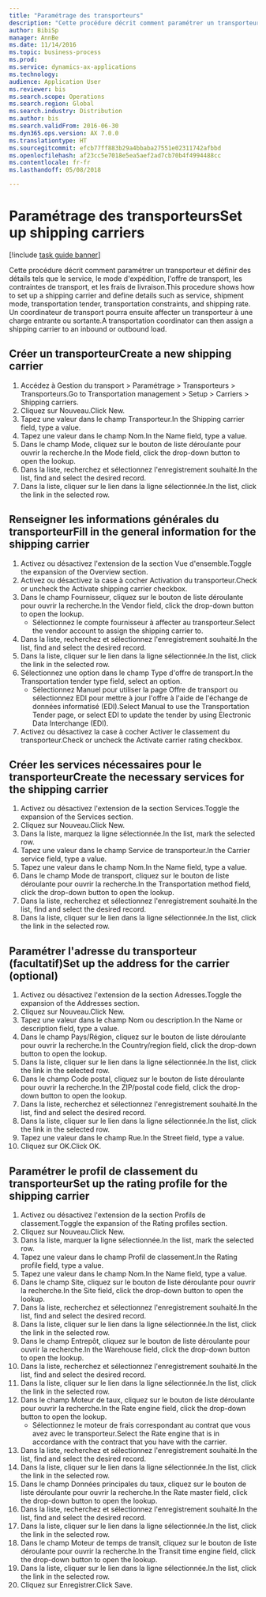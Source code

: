 ```yaml
--- 
title: "Paramétrage des transporteurs"
description: "Cette procédure décrit comment paramétrer un transporteur et définir des détails tels que le service, le mode d'expédition, l'offre de transport, les contraintes de transport, et les frais de livraison."
author: BibiSp
manager: AnnBe
ms.date: 11/14/2016
ms.topic: business-process
ms.prod: 
ms.service: dynamics-ax-applications
ms.technology: 
audience: Application User
ms.reviewer: bis
ms.search.scope: Operations
ms.search.region: Global
ms.search.industry: Distribution
ms.author: bis
ms.search.validFrom: 2016-06-30
ms.dyn365.ops.version: AX 7.0.0
ms.translationtype: HT
ms.sourcegitcommit: efcb77ff883b29a4bbaba27551e02311742afbbd
ms.openlocfilehash: af23cc5e7018e5ea5aef2ad7cb70b4f4994488cc
ms.contentlocale: fr-fr
ms.lasthandoff: 05/08/2018

---
```

# <a name="set-up-shipping-carriers"></a><span data-ttu-id="6a7c5-103">Paramétrage des transporteurs</span><span class="sxs-lookup"><span data-stu-id="6a7c5-103">Set up shipping carriers</span></span>

[!include [task guide banner](../../includes/task-guide-banner.md)]

<span data-ttu-id="6a7c5-104">Cette procédure décrit comment paramétrer un transporteur et définir des détails tels que le service, le mode d'expédition, l'offre de transport, les contraintes de transport, et les frais de livraison.</span><span class="sxs-lookup"><span data-stu-id="6a7c5-104">This procedure shows how to set up a shipping carrier and define details such as service, shipment mode, transportation tender, transportation constraints, and shipping rate.</span></span> <span data-ttu-id="6a7c5-105">Un coordinateur de transport pourra ensuite affecter un transporteur à une charge entrante ou sortante.</span><span class="sxs-lookup"><span data-stu-id="6a7c5-105">A transportation coordinator can then assign a shipping carrier to an inbound or outbound load.</span></span>


## <a name="create-a-new-shipping-carrier"></a><span data-ttu-id="6a7c5-106">Créer un transporteur</span><span class="sxs-lookup"><span data-stu-id="6a7c5-106">Create a new shipping carrier</span></span>
1. <span data-ttu-id="6a7c5-107">Accédez à Gestion du transport > Paramétrage > Transporteurs > Transporteurs.</span><span class="sxs-lookup"><span data-stu-id="6a7c5-107">Go to Transportation management > Setup > Carriers > Shipping carriers.</span></span>
2. <span data-ttu-id="6a7c5-108">Cliquez sur Nouveau.</span><span class="sxs-lookup"><span data-stu-id="6a7c5-108">Click New.</span></span>
3. <span data-ttu-id="6a7c5-109">Tapez une valeur dans le champ Transporteur.</span><span class="sxs-lookup"><span data-stu-id="6a7c5-109">In the Shipping carrier field, type a value.</span></span>
4. <span data-ttu-id="6a7c5-110">Tapez une valeur dans le champ Nom.</span><span class="sxs-lookup"><span data-stu-id="6a7c5-110">In the Name field, type a value.</span></span>
5. <span data-ttu-id="6a7c5-111">Dans le champ Mode, cliquez sur le bouton de liste déroulante pour ouvrir la recherche.</span><span class="sxs-lookup"><span data-stu-id="6a7c5-111">In the Mode field, click the drop-down button to open the lookup.</span></span>
6. <span data-ttu-id="6a7c5-112">Dans la liste, recherchez et sélectionnez l'enregistrement souhaité.</span><span class="sxs-lookup"><span data-stu-id="6a7c5-112">In the list, find and select the desired record.</span></span>
7. <span data-ttu-id="6a7c5-113">Dans la liste, cliquer sur le lien dans la ligne sélectionnée.</span><span class="sxs-lookup"><span data-stu-id="6a7c5-113">In the list, click the link in the selected row.</span></span>

## <a name="fill-in-the-general-information-for-the-shipping-carrier"></a><span data-ttu-id="6a7c5-114">Renseigner les informations générales du transporteur</span><span class="sxs-lookup"><span data-stu-id="6a7c5-114">Fill in the general information for the shipping carrier</span></span>
1. <span data-ttu-id="6a7c5-115">Activez ou désactivez l'extension de la section Vue d'ensemble.</span><span class="sxs-lookup"><span data-stu-id="6a7c5-115">Toggle the expansion of the Overview section.</span></span>
2. <span data-ttu-id="6a7c5-116">Activez ou désactivez la case à cocher Activation du transporteur.</span><span class="sxs-lookup"><span data-stu-id="6a7c5-116">Check or uncheck the Activate shipping carrier checkbox.</span></span>
3. <span data-ttu-id="6a7c5-117">Dans le champ Fournisseur, cliquez sur le bouton de liste déroulante pour ouvrir la recherche.</span><span class="sxs-lookup"><span data-stu-id="6a7c5-117">In the Vendor field, click the drop-down button to open the lookup.</span></span>
    * <span data-ttu-id="6a7c5-118">Sélectionnez le compte fournisseur à affecter au transporteur.</span><span class="sxs-lookup"><span data-stu-id="6a7c5-118">Select the vendor account to assign the shipping carrier to.</span></span>  
4. <span data-ttu-id="6a7c5-119">Dans la liste, recherchez et sélectionnez l'enregistrement souhaité.</span><span class="sxs-lookup"><span data-stu-id="6a7c5-119">In the list, find and select the desired record.</span></span>
5. <span data-ttu-id="6a7c5-120">Dans la liste, cliquer sur le lien dans la ligne sélectionnée.</span><span class="sxs-lookup"><span data-stu-id="6a7c5-120">In the list, click the link in the selected row.</span></span>
6. <span data-ttu-id="6a7c5-121">Sélectionnez une option dans le champ Type d'offre de transport.</span><span class="sxs-lookup"><span data-stu-id="6a7c5-121">In the Transportation tender type field, select an option.</span></span>
    * <span data-ttu-id="6a7c5-122">Sélectionnez Manuel pour utiliser la page Offre de transport ou sélectionnez EDI pour mettre à jour l'offre à l'aide de l'échange de données informatisé (EDI).</span><span class="sxs-lookup"><span data-stu-id="6a7c5-122">Select Manual to use the Transportation Tender page, or select EDI to update the tender by using Electronic Data Interchange (EDI).</span></span>  
7. <span data-ttu-id="6a7c5-123">Activez ou désactivez la case à cocher Activer le classement du transporteur.</span><span class="sxs-lookup"><span data-stu-id="6a7c5-123">Check or uncheck the Activate carrier rating checkbox.</span></span>

## <a name="create-the-necessary-services-for-the-shipping-carrier"></a><span data-ttu-id="6a7c5-124">Créer les services nécessaires pour le transporteur</span><span class="sxs-lookup"><span data-stu-id="6a7c5-124">Create the necessary services for the shipping carrier</span></span>
1. <span data-ttu-id="6a7c5-125">Activez ou désactivez l'extension de la section Services.</span><span class="sxs-lookup"><span data-stu-id="6a7c5-125">Toggle the expansion of the Services section.</span></span>
2. <span data-ttu-id="6a7c5-126">Cliquez sur Nouveau.</span><span class="sxs-lookup"><span data-stu-id="6a7c5-126">Click New.</span></span>
3. <span data-ttu-id="6a7c5-127">Dans la liste, marquez la ligne sélectionnée.</span><span class="sxs-lookup"><span data-stu-id="6a7c5-127">In the list, mark the selected row.</span></span>
4. <span data-ttu-id="6a7c5-128">Tapez une valeur dans le champ Service de transporteur.</span><span class="sxs-lookup"><span data-stu-id="6a7c5-128">In the Carrier service field, type a value.</span></span>
5. <span data-ttu-id="6a7c5-129">Tapez une valeur dans le champ Nom.</span><span class="sxs-lookup"><span data-stu-id="6a7c5-129">In the Name field, type a value.</span></span>
6. <span data-ttu-id="6a7c5-130">Dans le champ Mode de transport, cliquez sur le bouton de liste déroulante pour ouvrir la recherche.</span><span class="sxs-lookup"><span data-stu-id="6a7c5-130">In the Transportation method field, click the drop-down button to open the lookup.</span></span>
7. <span data-ttu-id="6a7c5-131">Dans la liste, recherchez et sélectionnez l'enregistrement souhaité.</span><span class="sxs-lookup"><span data-stu-id="6a7c5-131">In the list, find and select the desired record.</span></span>
8. <span data-ttu-id="6a7c5-132">Dans la liste, cliquer sur le lien dans la ligne sélectionnée.</span><span class="sxs-lookup"><span data-stu-id="6a7c5-132">In the list, click the link in the selected row.</span></span>

## <a name="set-up-the-address-for-the-carrier-optional"></a><span data-ttu-id="6a7c5-133">Paramétrer l'adresse du transporteur (facultatif)</span><span class="sxs-lookup"><span data-stu-id="6a7c5-133">Set up the address for the carrier (optional)</span></span>
1. <span data-ttu-id="6a7c5-134">Activez ou désactivez l'extension de la section Adresses.</span><span class="sxs-lookup"><span data-stu-id="6a7c5-134">Toggle the expansion of the Addresses section.</span></span>
2. <span data-ttu-id="6a7c5-135">Cliquez sur Nouveau.</span><span class="sxs-lookup"><span data-stu-id="6a7c5-135">Click New.</span></span>
3. <span data-ttu-id="6a7c5-136">Tapez une valeur dans le champ Nom ou description.</span><span class="sxs-lookup"><span data-stu-id="6a7c5-136">In the Name or description field, type a value.</span></span>
4. <span data-ttu-id="6a7c5-137">Dans le champ Pays/Région, cliquez sur le bouton de liste déroulante pour ouvrir la recherche.</span><span class="sxs-lookup"><span data-stu-id="6a7c5-137">In the Country/region field, click the drop-down button to open the lookup.</span></span>
5. <span data-ttu-id="6a7c5-138">Dans la liste, cliquer sur le lien dans la ligne sélectionnée.</span><span class="sxs-lookup"><span data-stu-id="6a7c5-138">In the list, click the link in the selected row.</span></span>
6. <span data-ttu-id="6a7c5-139">Dans le champ Code postal, cliquez sur le bouton de liste déroulante pour ouvrir la recherche.</span><span class="sxs-lookup"><span data-stu-id="6a7c5-139">In the ZIP/postal code field, click the drop-down button to open the lookup.</span></span>
7. <span data-ttu-id="6a7c5-140">Dans la liste, recherchez et sélectionnez l'enregistrement souhaité.</span><span class="sxs-lookup"><span data-stu-id="6a7c5-140">In the list, find and select the desired record.</span></span>
8. <span data-ttu-id="6a7c5-141">Dans la liste, cliquer sur le lien dans la ligne sélectionnée.</span><span class="sxs-lookup"><span data-stu-id="6a7c5-141">In the list, click the link in the selected row.</span></span>
9. <span data-ttu-id="6a7c5-142">Tapez une valeur dans le champ Rue.</span><span class="sxs-lookup"><span data-stu-id="6a7c5-142">In the Street field, type a value.</span></span>
10. <span data-ttu-id="6a7c5-143">Cliquez sur OK.</span><span class="sxs-lookup"><span data-stu-id="6a7c5-143">Click OK.</span></span>

## <a name="set-up-the-rating-profile-for-the-shipping-carrier"></a><span data-ttu-id="6a7c5-144">Paramétrer le profil de classement du transporteur</span><span class="sxs-lookup"><span data-stu-id="6a7c5-144">Set up the rating profile for the shipping carrier</span></span>
1. <span data-ttu-id="6a7c5-145">Activez ou désactivez l'extension de la section Profils de classement.</span><span class="sxs-lookup"><span data-stu-id="6a7c5-145">Toggle the expansion of the Rating profiles section.</span></span>
2. <span data-ttu-id="6a7c5-146">Cliquez sur Nouveau.</span><span class="sxs-lookup"><span data-stu-id="6a7c5-146">Click New.</span></span>
3. <span data-ttu-id="6a7c5-147">Dans la liste, marquer la ligne sélectionnée.</span><span class="sxs-lookup"><span data-stu-id="6a7c5-147">In the list, mark the selected row.</span></span>
4. <span data-ttu-id="6a7c5-148">Tapez une valeur dans le champ Profil de classement.</span><span class="sxs-lookup"><span data-stu-id="6a7c5-148">In the Rating profile field, type a value.</span></span>
5. <span data-ttu-id="6a7c5-149">Tapez une valeur dans le champ Nom.</span><span class="sxs-lookup"><span data-stu-id="6a7c5-149">In the Name field, type a value.</span></span>
6. <span data-ttu-id="6a7c5-150">Dans le champ Site, cliquez sur le bouton de liste déroulante pour ouvrir la recherche.</span><span class="sxs-lookup"><span data-stu-id="6a7c5-150">In the Site field, click the drop-down button to open the lookup.</span></span>
7. <span data-ttu-id="6a7c5-151">Dans la liste, recherchez et sélectionnez l'enregistrement souhaité.</span><span class="sxs-lookup"><span data-stu-id="6a7c5-151">In the list, find and select the desired record.</span></span>
8. <span data-ttu-id="6a7c5-152">Dans la liste, cliquer sur le lien dans la ligne sélectionnée.</span><span class="sxs-lookup"><span data-stu-id="6a7c5-152">In the list, click the link in the selected row.</span></span>
9. <span data-ttu-id="6a7c5-153">Dans le champ Entrepôt, cliquez sur le bouton de liste déroulante pour ouvrir la recherche.</span><span class="sxs-lookup"><span data-stu-id="6a7c5-153">In the Warehouse field, click the drop-down button to open the lookup.</span></span>
10. <span data-ttu-id="6a7c5-154">Dans la liste, recherchez et sélectionnez l'enregistrement souhaité.</span><span class="sxs-lookup"><span data-stu-id="6a7c5-154">In the list, find and select the desired record.</span></span>
11. <span data-ttu-id="6a7c5-155">Dans la liste, cliquer sur le lien dans la ligne sélectionnée.</span><span class="sxs-lookup"><span data-stu-id="6a7c5-155">In the list, click the link in the selected row.</span></span>
12. <span data-ttu-id="6a7c5-156">Dans le champ Moteur de taux, cliquez sur le bouton de liste déroulante pour ouvrir la recherche.</span><span class="sxs-lookup"><span data-stu-id="6a7c5-156">In the Rate engine field, click the drop-down button to open the lookup.</span></span>
    * <span data-ttu-id="6a7c5-157">Sélectionnez le moteur de frais correspondant au contrat que vous avez avec le transporteur.</span><span class="sxs-lookup"><span data-stu-id="6a7c5-157">Select the Rate engine that is in accordance with the contract that you have with the carrier.</span></span>  
13. <span data-ttu-id="6a7c5-158">Dans la liste, recherchez et sélectionnez l'enregistrement souhaité.</span><span class="sxs-lookup"><span data-stu-id="6a7c5-158">In the list, find and select the desired record.</span></span>
14. <span data-ttu-id="6a7c5-159">Dans la liste, cliquer sur le lien dans la ligne sélectionnée.</span><span class="sxs-lookup"><span data-stu-id="6a7c5-159">In the list, click the link in the selected row.</span></span>
15. <span data-ttu-id="6a7c5-160">Dans le champ Données principales du taux, cliquez sur le bouton de liste déroulante pour ouvrir la recherche.</span><span class="sxs-lookup"><span data-stu-id="6a7c5-160">In the Rate master field, click the drop-down button to open the lookup.</span></span>
16. <span data-ttu-id="6a7c5-161">Dans la liste, recherchez et sélectionnez l'enregistrement souhaité.</span><span class="sxs-lookup"><span data-stu-id="6a7c5-161">In the list, find and select the desired record.</span></span>
17. <span data-ttu-id="6a7c5-162">Dans la liste, cliquer sur le lien dans la ligne sélectionnée.</span><span class="sxs-lookup"><span data-stu-id="6a7c5-162">In the list, click the link in the selected row.</span></span>
18. <span data-ttu-id="6a7c5-163">Dans le champ Moteur de temps de transit, cliquez sur le bouton de liste déroulante pour ouvrir la recherche.</span><span class="sxs-lookup"><span data-stu-id="6a7c5-163">In the Transit time engine field, click the drop-down button to open the lookup.</span></span>
19. <span data-ttu-id="6a7c5-164">Dans la liste, cliquer sur le lien dans la ligne sélectionnée.</span><span class="sxs-lookup"><span data-stu-id="6a7c5-164">In the list, click the link in the selected row.</span></span>
20. <span data-ttu-id="6a7c5-165">Cliquez sur Enregistrer.</span><span class="sxs-lookup"><span data-stu-id="6a7c5-165">Click Save.</span></span>


